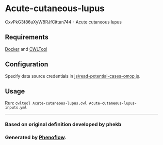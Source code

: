 # Acute-cutaneous-lupus

CxvPkG3f86uXyW8RJfCittan744 - Acute cutaneous lupus

## Requirements

[Docker](https://docs.docker.com/install/) and [CWLTool](https://github.com/common-workflow-language/cwltool#install)

## Configuration

Specify data source credentials in [js/read-potential-cases-omop.js](js/read-potential-cases-omop.js).

## Usage

Run: `cwltool Acute-cutaneous-lupus.cwl Acute-cutaneous-lupus-inputs.yml`

***

### Based on original definition developed by phekb
### Generated by [Phenoflow](https://kclhi.org/phenoflow).
